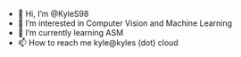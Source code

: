 - 👋 Hi, I’m @KyleS98
- 👀 I’m interested in Computer Vision and Machine Learning
- 🌱 I’m currently learning ASM
- 📫 How to reach me kyle@kyles (dot) cloud

<!---
KyleS98/KyleS98 is a ✨ special ✨ repository because its `README.md` (this file) appears on your GitHub profile.
You can click the Preview link to take a look at your changes.
--->
